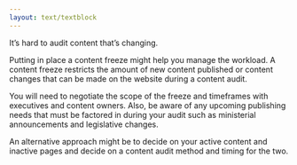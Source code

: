 ```yaml
---
layout: text/textblock
---
```


It’s hard to audit content that’s changing.

Putting in place a content freeze might help you manage the workload. A content freeze restricts the amount of new content published or content changes that can be made on the website during a content audit.

You will need to negotiate the scope of the freeze and timeframes with executives and content owners. Also, be aware of any upcoming publishing needs that must be factored in during your audit such as ministerial announcements and legislative changes.

An alternative approach might be to decide on your active content and inactive pages and decide on a content audit method and timing for the two.
